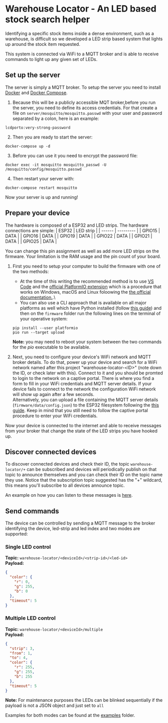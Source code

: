 # Warehouse Locator - An LED based stock search helper
Identifying a specific stock items inside a dense environment, such as a warehouse, is difficult so we developed a LED strip based system that lights up around the stock item requested.

This system is connected via WiFi to a MQTT broker and is able to receive commands to light up any given set of LEDs.

## Set up the server
The server is simply a MQTT broker. To setup the server you need to install [Docker](https://docs.docker.com/get-docker/) and [Docker Compose](https://docs.docker.com/compose/install/).

1. Because this will be a publicly accessible MQT broker,before you run the server, you need to define its access credentials. For that create a file on ```server/mosquitto/mosquitto.passwd``` with your user and password separated by a colon, here is an example:
```
lcdporto:very-strong-password
```
2. Then you are ready to start the server:

```
docker-compose up -d
```
3. Before you can use it you need to encrypt the password file:
```
docker exec -it mosquitto mosquitto_passwd -U /mosquitto/config/mosquitto.passwd
```
4. Then restart your server with:
```
docker-compose restart mosquitto
```
Now your server is up and running!

## Prepare your device

The hardware is composed of a ESP32 and LED strips. The hardware connections are simple:
| ESP32  | LED strip |
| ------ | --------- |
| GPIO15 | DATA      |
| GPIO16 | DATA      |
| GPIO19 | DATA      |
| GPIO22 | DATA      |
| GPIO21 | DATA      |
| GPIO25 | DATA      |

You can change this pin assignment as well as add more LED strips on the firmware. Your limitation is the RAM usage and the pin count of your board.

1. First you need to setup your computer to build the firmware with one of the two methods:
   - At the time of this writing the recommended method is to use [VS Code](https://code.visualstudio.com/) and the [official PlatformIO extension](https://marketplace.visualstudio.com/items?itemName=platformio.platformio-ide) which is a procedure that works on Windows, macOS and Linux foloowing the [the official documentation.](https://platformio.org/platformio-ide).\
   - You can also use a CLI approach that is available on all major platforms as well which have Python installed (follow [this guide](https://wiki.python.org/moin/BeginnersGuide/Download)) and then on the ```firmware``` folder run the following lines on the terminal of your operative system:
    ```
    pip install --user platformio
    pio run --target upload
    ```
    **Note:** you may need to reboot your system between the two commands for the *pio* executable to be available.

2. Next, you need to configure your device's WiFi network and MQTT broker details. To do that, power up your device and search for a WiFi network named after this project "warehouse-locator-\<ID\>" (note down the ID, or check later with this). Connect to it and you should be promted to login to the network on a captive portal. There is where you find a form to fill in your WiFi credentials and MQTT server details. If your device fails to connect to the network the configuration WiFi network will show up again after a few seconds.\
Alternatively, you can upload a file containing the MQTT server details (```firmware/data/config.json```) to the ESP32 filesystem following the [this guide](https://randomnerdtutorials.com/esp32-vs-code-platformio-spiffs/). Keep in mind that you still need to follow the captive portal procedure to enter your WiFi credentials.

Now your device is connected to the internet and able to receive messages from your broker that change the state of the LED strips you have hooked up.

## Discover connected devices

To discover connected devices and check their ID, the topic ```warehouse-locator/+``` can be subscribed and devices will periodically publish on that topic to announce themselves and you can check their ID on the topic name they use. Notice that the subscription topic suggested has the "+" wildcard, this means you'll subscribe to all devices announce topic.

An example on how you can listen to these messages is [here](.examples/../examples/discover_devices.py).

## Send commands

The device can be controlled by sending a MQTT message to the broker identifying the device, led-strip and led index and two modes are supported:

### Single LED control
**Topic:** `warehouse-locator/<deviceId>/<strip-id>/<led-id>`\
**Payload:**
```json
{
  "color": {
    "r": 0,
    "g": 255,
    "b": 0
  },
  "timeout": 5
}
```

### Multiple LED control
**Topic:** `warehouse-locator/<deviceId>/multiple`\
**Payload:**
```json
{
  "strip": 3,
  "from": 1,
  "to": 4,
  "color": {
    "r": 255,
    "g": 255,
    "b": 255
  },
  "timeout": 5
}
```
**Note:** For maintenance purposes the LEDs can be blinked sequentially if the payload is not a JSON object and just set to ```all```

Examples for both modes can be found at the [examples](./examples) folder.
